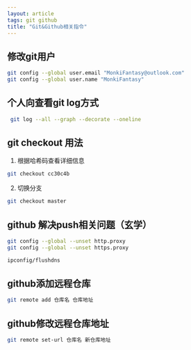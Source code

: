 ```yaml
---
layout: article
tags: git github
title: "Git&Github相关指令"
---
```


## 修改git用户

```bash
git config --global user.email "MonkiFantasy@outlook.com"
git config --global user.name "MonkiFantasy"
```

## 个人向查看git log方式

```bash
 git log --all --graph --decorate --oneline
```

## git checkout 用法

1. 根据哈希码查看详细信息

```bash
git checkout cc30c4b
```

2. 切换分支

```bash
git checkout master
```

## github 解决push相关问题（玄学）

```bash
git config --global --unset http.proxy
git config --global --unset https.proxy
```

```cmd
ipconfig/flushdns
```

## github添加远程仓库

```bash
git remote add 仓库名 仓库地址
```

## github修改远程仓库地址

```bash
git remote set-url 仓库名 新仓库地址
```

